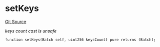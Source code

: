 # setKeys
[Git Source](https://github.com/lidofinance/community-staking-module/blob/3a4f57c9cf742468b087015f451ef8dce648f719/src/lib/QueueLib.sol)

*keys count cast is unsafe*


```solidity
function setKeys(Batch self, uint256 keysCount) pure returns (Batch);
```

